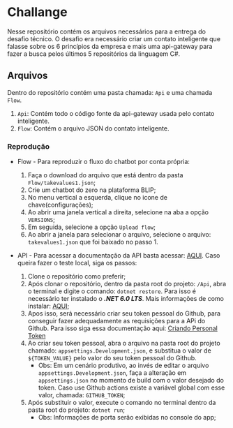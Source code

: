 # Challange
Nesse repositório contém os arquivos necessários para a entrega do desafio técnico. O desafio era necessário criar um contato inteligente que falasse sobre os 6 princípios da empresa e mais uma api-gateway para fazer a busca pelos últimos 5 repositórios da linguagem C#.

## Arquivos
Dentro do repositório contém uma pasta chamada: `Api` e uma chamada `Flow`.

1. `Api`: Contém todo o código fonte da api-gateway usada pelo contato inteligente.
2. `Flow`: Contém o arquivo JSON do contato inteligente.

### Reprodução

* Flow - Para reproduzir o fluxo do chatbot por conta própria:
    1. Faça o download do arquivo que está dentro da pasta `Flow/takevalues1.json`;
    2. Crie um chatbot do zero na plataforma BLIP;
    3. No menu vertical a esquerda, clique no icone de chave(configurações);
    4. Ao abrir uma janela vertical a direita, selecione na aba a opção `VERSIONS`;
    5. Em seguida, selecione a opção `Upload flow`; 
    6. Ao abrir a janela para selecionar o arquivo, selecione o arquivo: `takevalues1.json` que foi baixado no passo 1.

* API - Para acessar a documentação da API basta acessar: [AQUI](https://lora-api.fly.dev/swagger/index.html). Caso queira fazer o teste local, siga os passos:
    1. Clone o repositório como preferir;
    2. Após clonar o repositório, dentro da pasta root do projeto: `/Api`, abra o terminal e digite o comando: `dotnet restore`. Para isso é necessário ter instalado o ***.NET 6.0 LTS***. Mais informações de como instalar: [AQUI](https://dotnet.microsoft.com/pt-br/download/dotnet/6.0);
    3. Apos isso, será necessário criar seu token pessoal do Github, para conseguir fazer adequadamente as requisições para a APi do Github. Para isso siga essa documentação aqui: [Criando Personal Token](https://docs.github.com/en/authentication/keeping-your-account-and-data-secure/managing-your-personal-access-tokens#creating-a-fine-grained-personal-access-token)
    4. Ao criar seu token pessoal, abra o arquivo na pasta root do projeto chamado: `appsettings.Development.json`, e substitua o valor de `${TOKEN_VALUE}` pelo valor do seu token pessoal do Github.
        * Obs: Em um cenário produtivo, ao invés de editar o arquivo `appsettings.Development.json`, faça a alteração em `appsettings.json` no momento de build com o valor desejado do token. Caso use Github actions existe a variável global com esse valor, chamada: `GITHUB_TOKEN`;
    5. Após substituir o valor, execute o comando no terminal dentro da pasta root do projeto: `dotnet run`;
        * Obs: Informações de porta serão exibidas no console do app;
